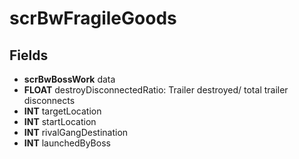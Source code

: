 # scrBwFragileGoods

## Fields
* **scrBwBossWork** data
* **FLOAT** destroyDisconnectedRatio: Trailer destroyed/ total trailer disconnects
* **INT** targetLocation
* **INT** startLocation
* **INT** rivalGangDestination
* **INT** launchedByBoss